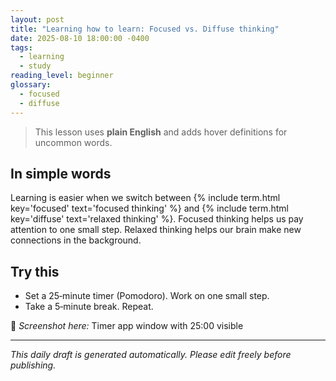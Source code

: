```yaml
---
layout: post
title: "Learning how to learn: Focused vs. Diffuse thinking"
date: 2025-08-10 18:00:00 -0400
tags:
  - learning
  - study
reading_level: beginner
glossary:
  - focused
  - diffuse
---
```


> This lesson uses **plain English** and adds hover definitions for uncommon words.

## In simple words

Learning is easier when we switch between {% include term.html key='focused' text='focused thinking' %} and {% include term.html key='diffuse' text='relaxed thinking' %}. Focused thinking helps us pay attention to one small step. Relaxed thinking helps our brain make new connections in the background.

## Try this

- Set a 25‑minute timer (Pomodoro). Work on one small step.
- Take a 5‑minute break. Repeat.

📸 _Screenshot here:_ Timer app window with 25:00 visible

---

_This daily draft is generated automatically. Please edit freely before publishing._
